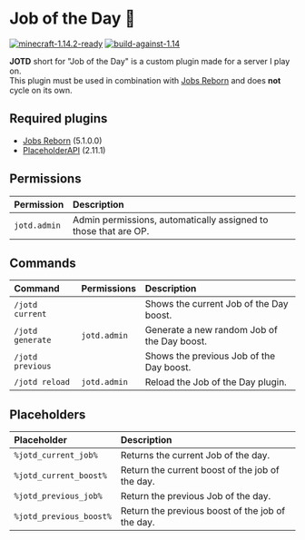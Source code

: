 # Job of the Day 💼
[![minecraft-1.14.2-ready](https://img.shields.io/badge/Minecraft-1.18.2%20ready-brightgreen.svg)](https://www.minecraft.net)
[![build-against-1.14](https://img.shields.io/badge/Spigot%20Build-1.18.2-brightgreen.svg)](https://www.spigotmc.org/)

**JOTD** short for "Job of the Day" is a custom plugin made for a server I play on.  
This plugin must be used in combination with [Jobs Reborn] and does **not** cycle on its own.

## Required plugins
- [Jobs Reborn] (5.1.0.0)
- [PlaceholderAPI] (2.11.1)

## Permissions

| Permission   | Description                                                     |
|:-------------|:----------------------------------------------------------------|
| `jotd.admin` | Admin permissions, automatically assigned to those that are OP. |

## Commands

| Command          | Permissions  | Description                                 |
|:-----------------|:-------------|:--------------------------------------------| 
| `/jotd current`  |              | Shows the current Job of the Day boost.     |
| `/jotd generate` | `jotd.admin` | Generate a new random Job of the Day boost. |
| `/jotd previous` |              | Shows the previous Job of the Day boost.    |
| `/jotd reload`   | `jotd.admin` | Reload the Job of the Day plugin.           |

## Placeholders

| Placeholder             | Description                                      |
|:------------------------|:-------------------------------------------------|
| `%jotd_current_job%`    | Returns the current Job of the day.              |
| `%jotd_current_boost%`  | Return the current boost of the job of the day.  |
| `%jotd_previous_job%`   | Return the previous Job of the day.              |
| `%jotd_previous_boost%` | Return the previous boost of the job of the day. |

[Jobs Reborn]: https://www.spigotmc.org/resources/jobs-reborn.4216/
[PlaceholderAPI]: https://www.spigotmc.org/resources/placeholderapi.6245/